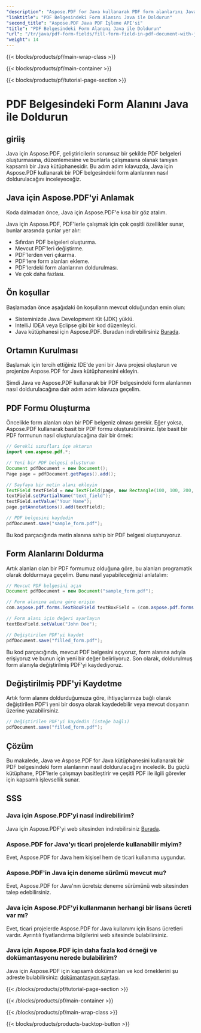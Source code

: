 ```yaml
---
"description": "Aspose.PDF for Java kullanarak PDF form alanlarını Java ile nasıl dolduracağınızı öğrenin. Kaynak kodlu adım adım kılavuz."
"linktitle": "PDF Belgesindeki Form Alanını Java ile Doldurun"
"second_title": "Aspose.PDF Java PDF İşleme API'si"
"title": "PDF Belgesindeki Form Alanını Java ile Doldurun"
"url": "/tr/java/pdf-form-fields/fill-form-field-in-pdf-document-with-java/"
"weight": 14
---
```


{{< blocks/products/pf/main-wrap-class >}}

{{< blocks/products/pf/main-container >}}

{{< blocks/products/pf/tutorial-page-section >}}

# PDF Belgesindeki Form Alanını Java ile Doldurun


## giriiş

Java için Aspose.PDF, geliştiricilerin sorunsuz bir şekilde PDF belgeleri oluşturmasına, düzenlemesine ve bunlarla çalışmasına olanak tanıyan kapsamlı bir Java kütüphanesidir. Bu adım adım kılavuzda, Java için Aspose.PDF kullanarak bir PDF belgesindeki form alanlarının nasıl doldurulacağını inceleyeceğiz.

## Java için Aspose.PDF'yi Anlamak

Koda dalmadan önce, Java için Aspose.PDF'e kısa bir göz atalım.

Java için Aspose.PDF, PDF'lerle çalışmak için çok çeşitli özellikler sunar, bunlar arasında şunlar yer alır:

- Sıfırdan PDF belgeleri oluşturma.
- Mevcut PDF'leri değiştirme.
- PDF'lerden veri çıkarma.
- PDF'lere form alanları ekleme.
- PDF'lerdeki form alanlarının doldurulması.
- Ve çok daha fazlası.

## Ön koşullar

Başlamadan önce aşağıdaki ön koşulların mevcut olduğundan emin olun:

- Sisteminizde Java Development Kit (JDK) yüklü.
- IntelliJ IDEA veya Eclipse gibi bir kod düzenleyici.
- Java kütüphanesi için Aspose.PDF. Buradan indirebilirsiniz [Burada](https://releases.aspose.com/pdf/java/).

## Ortamın Kurulması

Başlamak için tercih ettiğiniz IDE'de yeni bir Java projesi oluşturun ve projenize Aspose.PDF for Java kütüphanesini ekleyin.

Şimdi Java ve Aspose.PDF kullanarak bir PDF belgesindeki form alanlarının nasıl doldurulacağına dair adım adım kılavuza geçelim.

## PDF Formu Oluşturma

Öncelikle form alanları olan bir PDF belgeniz olması gerekir. Eğer yoksa, Aspose.PDF kullanarak basit bir PDF formu oluşturabilirsiniz. İşte basit bir PDF formunun nasıl oluşturulacağına dair bir örnek:

```java
// Gerekli sınıfları içe aktarın
import com.aspose.pdf.*;

// Yeni bir PDF belgesi oluşturun
Document pdfDocument = new Document();
Page page = pdfDocument.getPages().add();

// Sayfaya bir metin alanı ekleyin
TextField textField = new TextField(page, new Rectangle(100, 100, 200, 30));
textField.setPartialName("text_field");
textField.setValue("Your Name");
page.getAnnotations().add(textField);

// PDF belgesini kaydedin
pdfDocument.save("sample_form.pdf");
```

Bu kod parçacığında metin alanına sahip bir PDF belgesi oluşturuyoruz.

## Form Alanlarını Doldurma

Artık alanları olan bir PDF formumuz olduğuna göre, bu alanları programatik olarak doldurmaya geçelim. Bunu nasıl yapabileceğinizi anlatalım:

```java
// Mevcut PDF belgesini açın
Document pdfDocument = new Document("sample_form.pdf");

// Form alanına adına göre erişin
com.aspose.pdf.forms.TextBoxField textBoxField = (com.aspose.pdf.forms.TextBoxField) pdfDocument.getForm().get("text_field");

// Form alanı için değeri ayarlayın
textBoxField.setValue("John Doe");

// Değiştirilen PDF'yi kaydet
pdfDocument.save("filled_form.pdf");
```

Bu kod parçacığında, mevcut PDF belgesini açıyoruz, form alanına adıyla erişiyoruz ve bunun için yeni bir değer belirliyoruz. Son olarak, doldurulmuş form alanıyla değiştirilmiş PDF'yi kaydediyoruz.

## Değiştirilmiş PDF'yi Kaydetme

Artık form alanını doldurduğumuza göre, ihtiyaçlarınıza bağlı olarak değiştirilen PDF'i yeni bir dosya olarak kaydedebilir veya mevcut dosyanın üzerine yazabilirsiniz.

```java
// Değiştirilen PDF'yi kaydedin (isteğe bağlı)
pdfDocument.save("filled_form.pdf");
```

## Çözüm

Bu makalede, Java ve Aspose.PDF for Java kütüphanesini kullanarak bir PDF belgesindeki form alanlarının nasıl doldurulacağını inceledik. Bu güçlü kütüphane, PDF'lerle çalışmayı basitleştirir ve çeşitli PDF ile ilgili görevler için kapsamlı işlevsellik sunar.

## SSS

### Java için Aspose.PDF'yi nasıl indirebilirim?

Java için Aspose.PDF'yi web sitesinden indirebilirsiniz [Burada](https://releases.aspose.com/pdf/java/).

### Aspose.PDF for Java'yı ticari projelerde kullanabilir miyim?

Evet, Aspose.PDF for Java hem kişisel hem de ticari kullanıma uygundur.

### Aspose.PDF'in Java için deneme sürümü mevcut mu?

Evet, Aspose.PDF for Java'nın ücretsiz deneme sürümünü web sitesinden talep edebilirsiniz.

### Java için Aspose.PDF'yi kullanmanın herhangi bir lisans ücreti var mı?

Evet, ticari projelerde Aspose.PDF for Java kullanımı için lisans ücretleri vardır. Ayrıntılı fiyatlandırma bilgilerini web sitesinde bulabilirsiniz.

### Java için Aspose.PDF için daha fazla kod örneği ve dokümantasyonu nerede bulabilirim?

Java için Aspose.PDF için kapsamlı dokümanları ve kod örneklerini şu adreste bulabilirsiniz: [dokümantasyon sayfası](https://reference.aspose.com/pdf/java/).

{{< /blocks/products/pf/tutorial-page-section >}}

{{< /blocks/products/pf/main-container >}}

{{< /blocks/products/pf/main-wrap-class >}}

{{< blocks/products/products-backtop-button >}}